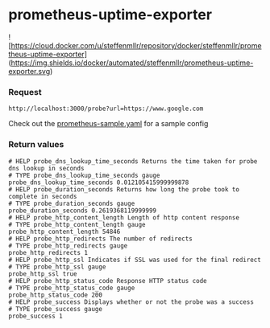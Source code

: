 # prometheus-uptime-exporter

![https://cloud.docker.com/u/steffenmllr/repository/docker/steffenmllr/prometheus-uptime-exporter]
(https://img.shields.io/docker/automated/steffenmllr/prometheus-uptime-exporter.svg)

### Request
```
http://localhost:3000/probe?url=https://www.google.com
```

Check out the [prometheus-sample.yaml](prometheus-sample.yaml) for a sample config

### Return values

```
# HELP probe_dns_lookup_time_seconds Returns the time taken for probe dns lookup in seconds
# TYPE probe_dns_lookup_time_seconds gauge
probe_dns_lookup_time_seconds 0.012105415999999878
# HELP probe_duration_seconds Returns how long the probe took to complete in seconds
# TYPE probe_duration_seconds gauge
probe_duration_seconds 0.2619368119999999
# HELP probe_http_content_length Length of http content response
# TYPE probe_http_content_length gauge
probe_http_content_length 54846
# HELP probe_http_redirects The number of redirects
# TYPE probe_http_redirects gauge
probe_http_redirects 1
# HELP probe_http_ssl Indicates if SSL was used for the final redirect
# TYPE probe_http_ssl gauge
probe_http_ssl true
# HELP probe_http_status_code Response HTTP status code
# TYPE probe_http_status_code gauge
probe_http_status_code 200
# HELP probe_success Displays whether or not the probe was a success
# TYPE probe_success gauge
probe_success 1
```
